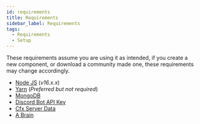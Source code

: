 ```yaml
---
id: requirements
title: Requirements
sidebar_label: Requirements
tags: 
  - Requirements
  - Setup
---
```


These requirements assume you are using it as intended, if you create a new component, or download a community made one, these requirements may change accordingly.
* [Node JS](https://nodejs.org/en/) (*v16.x.x*)
* [Yarn](https://yarnpkg.com/getting-started/install) (*Preferred but not required*)
* [MongoDB](https://www.mongodb.com/)
* [Discord Bot API Key](https://discordapp.com/developers/applications/)
* [Cfx Server Data](https://github.com/citizenfx/cfx-server-data)
* [A Brain](https://en.wikipedia.org/wiki/Brain)